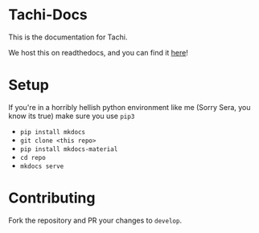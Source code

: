 # Tachi-Docs

This is the documentation for Tachi.

We host this on readthedocs, and you can find it [here](https://tachi.rtfd.io)!

# Setup

If you're in a horribly hellish python environment like me (Sorry Sera, you know its true) make sure you use `pip3`

- `pip install mkdocs`
- `git clone <this repo>`
- `pip install mkdocs-material`
- `cd repo`
- `mkdocs serve`

# Contributing

Fork the repository and PR your changes to `develop`.

